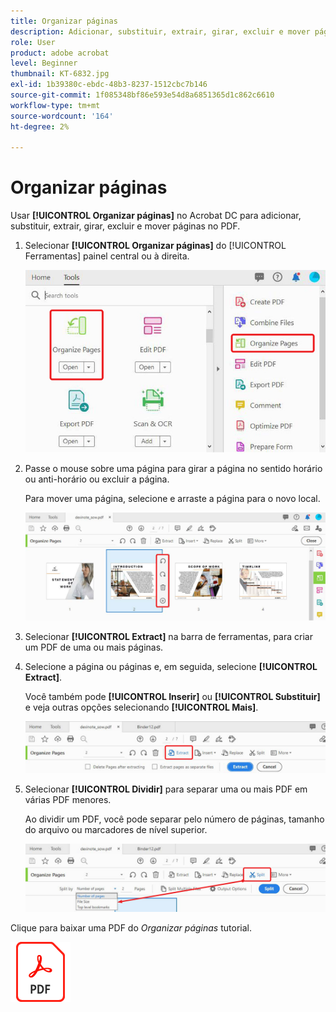 ```yaml
---
title: Organizar páginas
description: Adicionar, substituir, extrair, girar, excluir e mover páginas no PDF
role: User
product: adobe acrobat
level: Beginner
thumbnail: KT-6832.jpg
exl-id: 1b39380c-ebdc-48b3-8237-1512cbc7b146
source-git-commit: 1f085348bf86e593e54d8a6851365d1c862c6610
workflow-type: tm+mt
source-wordcount: '164'
ht-degree: 2%

---
```


# Organizar páginas

Usar **[!UICONTROL Organizar páginas]** no Acrobat DC para adicionar, substituir, extrair, girar, excluir e mover páginas no PDF.

1. Selecionar **[!UICONTROL Organizar páginas]** do [!UICONTROL Ferramentas] painel central ou à direita.

   ![Organizar etapa 1](../assets/Organize_1.png)

1. Passe o mouse sobre uma página para girar a página no sentido horário ou anti-horário ou excluir a página.

   Para mover uma página, selecione e arraste a página para o novo local.

   ![Organizar etapa 2](../assets/Organize_2.png)

1. Selecionar **[!UICONTROL Extract]** na barra de ferramentas, para criar um PDF de uma ou mais páginas.

1. Selecione a página ou páginas e, em seguida, selecione **[!UICONTROL Extract]**.

   Você também pode **[!UICONTROL Inserir]** ou **[!UICONTROL Substituir]** e veja outras opções selecionando **[!UICONTROL Mais]**.

   ![Organizar etapa 4](../assets/Organize_3.png)

1. Selecionar **[!UICONTROL Dividir]** para separar uma ou mais PDF em várias PDF menores.

   Ao dividir um PDF, você pode separar pelo número de páginas, tamanho do arquivo ou marcadores de nível superior.

   ![Etapa 5 da Análise](../assets/Organize_4.png)

Clique para baixar uma PDF do *Organizar páginas* tutorial.

[![Baixar o tutorial Organizar páginas](../assets/acrobat_PDF_96.png)](../assets/AcrobatDCOrganize.pdf)
